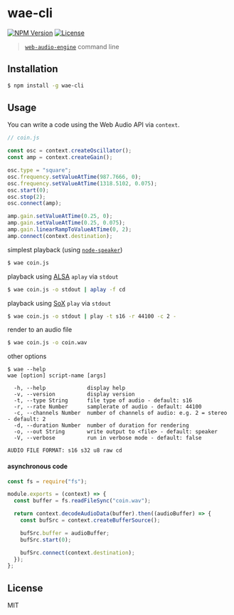 # wae-cli
[![NPM Version](http://img.shields.io/npm/v/wae-cli.svg?style=flat-square)](https://www.npmjs.org/package/wae-cli)
[![License](http://img.shields.io/badge/license-MIT-brightgreen.svg?style=flat-square)](http://mohayonao.mit-license.org/)

> [`web-audio-engine`](https://github.com/mohayonao/web-audio-engine) command line

## Installation

```sh
$ npm install -g wae-cli
```

## Usage

You can write a code using the Web Audio API via `context`.

```js
// coin.js

const osc = context.createOscillator();
const amp = context.createGain();

osc.type = "square";
osc.frequency.setValueAtTime(987.7666, 0);
osc.frequency.setValueAtTime(1318.5102, 0.075);
osc.start(0);
osc.stop(2);
osc.connect(amp);

amp.gain.setValueAtTime(0.25, 0);
amp.gain.setValueAtTime(0.25, 0.075);
amp.gain.linearRampToValueAtTime(0, 2);
amp.connect(context.destination);
```

simplest playback (using [`node-speaker`](https://github.com/TooTallNate/node-speaker))

```sh
$ wae coin.js
```

playback using [ALSA](http://alsa.opensrc.org/Aplay) `aplay` via `stdout`

```sh
$ wae coin.js -o stdout | aplay -f cd
```

playback using [SoX](http://sox.sourceforge.net/) `play` via `stdout`

```sh
$ wae coin.js -o stdout | play -t s16 -r 44100 -c 2 -
```

render to an audio file

```sh
$ wae coin.js -o coin.wav
```

other options

```
$ wae --help
wae [option] script-name [args]

  -h, --help             display help
  -v, --version          display version
  -t, --type String      file type of audio - default: s16
  -r, --rate Number      samplerate of audio - default: 44100
  -c, --channels Number  number of channels of audio: e.g. 2 = stereo - default: 2
  -d, --duration Number  number of duration for rendering
  -o, --out String       write output to <file> - default: speaker
  -V, --verbose          run in verbose mode - default: false

AUDIO FILE FORMAT: s16 s32 u8 raw cd
```

#### asynchronous code

```js
const fs = require("fs");

module.exports = (context) => {
  const buffer = fs.readFileSync("coin.wav");

  return context.decodeAudioData(buffer).then((audioBuffer) => {
    const bufSrc = context.createBufferSource();

    bufSrc.buffer = audioBuffer;
    bufSrc.start(0);

    bufSrc.connect(context.destination);
  });
};
```


## License
MIT
